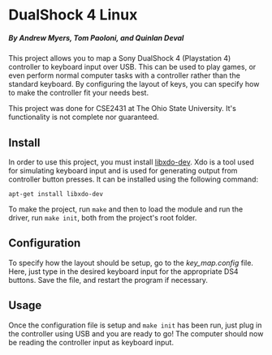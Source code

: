 # DualShock 4 Linux
##### By Andrew Myers, Tom Paoloni, and Quinlan Deval
This project allows you to map a Sony DualShock 4 (Playstation 4) controller to keyboard input over USB. This can be used to play games, or even perform normal computer tasks with a controller rather than the standard keyboard. By configuring the layout of keys, you can specify how to make the controller fit your needs best.

This project was done for CSE2431 at The Ohio State University. It's functionality is not complete nor guaranteed.


## Install
In order to use this project, you must install [libxdo-dev](https://www.semicomplete.com/projects/xdotool/). Xdo is a tool used for simulating keyboard input and is used for generating output from controller button presses. It can be installed using the following command:
```
apt-get install libxdo-dev
```
To make the project, run `make` and then to load the module and run the driver, run `make init`, both from the project's root folder.


## Configuration
To specify how the layout should be setup, go to the *key_map.config* file. Here, just type in the desired keyboard input for the appropriate DS4 buttons. Save the file, and restart the program if necessary.


## Usage
Once the configuration file is setup and `make init` has been run, just plug in the controller using USB and you are ready to go! The computer should now be reading the controller input as keyboard input.
